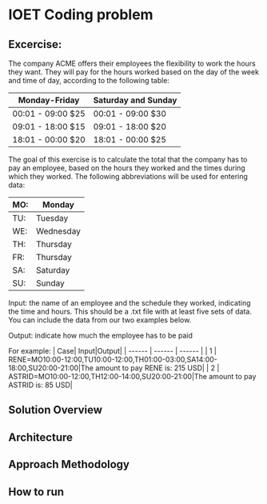 # IOET Coding problem

## Excercise:

The company ACME offers their employees the flexibility to work the hours they want. They will pay for the hours worked based on the day of the week and time of day, according to the following table:


| Monday-Friday | Saturday and Sunday |
| ------ | ------ |
| 00:01 - 09:00  $25| 00:01 - 09:00  $30|
| 09:01 - 18:00  $15| 09:01 - 18:00  $20|
| 18:01 - 00:00  $20| 18:01 - 00:00  $25|

The goal of this exercise is to calculate the total that the company has to pay an employee, based on the hours they worked and the times during which they worked. The following abbreviations will be used for entering data:

| MO: | Monday |
| ------ | ------ |
| TU: | Tuesday|
| WE: | Wednesday|
| TH: | Thursday|
| FR: | Thursday|
| SA: | Saturday|
| SU: | Sunday|

Input: the name of an employee and the schedule they worked, indicating the time and hours. This should be a .txt file with at least five sets of data. You can include the data from our two examples below.

Output: indicate how much the employee has to be paid

For example:
| Case| Input|Output|
| ------ | ------ | ------ |
| 1 | RENE=MO10:00-12:00,TU10:00-12:00,TH01:00-03:00,SA14:00-18:00,SU20:00-21:00|The amount to pay RENE is: 215 USD|
| 2 | ASTRID=MO10:00-12:00,TH12:00-14:00,SU20:00-21:00|The amount to pay ASTRID is: 85 USD|

## Solution Overview
## Architecture
## Approach Methodology
## How to run
